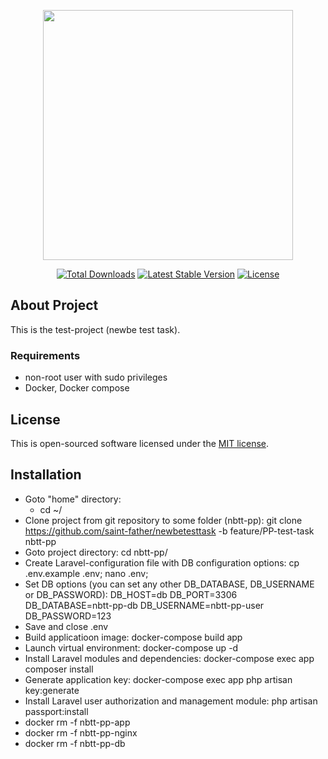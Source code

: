 <p align="center"><a href="https://laravel.com" target="_blank"><img src="https://raw.githubusercontent.com/laravel/art/master/logo-lockup/5%20SVG/2%20CMYK/1%20Full%20Color/laravel-logolockup-cmyk-red.svg" width="400"></a></p>

<p align="center">
<a href="https://packagist.org/packages/laravel/framework"><img src="https://img.shields.io/packagist/dt/laravel/framework" alt="Total Downloads"></a>
<a href="https://packagist.org/packages/laravel/framework"><img src="https://img.shields.io/packagist/v/laravel/framework" alt="Latest Stable Version"></a>
<a href="https://packagist.org/packages/laravel/framework"><img src="https://img.shields.io/packagist/l/laravel/framework" alt="License"></a>
</p>

## About Project

This is the test-project (newbe test task).

### Requirements

- non-root user with sudo privileges
- Docker, Docker compose

## License

This is open-sourced software licensed under the [MIT license](https://opensource.org/licenses/MIT).

## Installation

- Goto "home" directory:
  - cd ~/
- Clone project from git repository to some folder (nbtt-pp): git clone https://github.com/saint-father/newbetesttask -b feature/PP-test-task nbtt-pp
- Goto project directory: cd nbtt-pp/
- Create Laravel-configuration file with DB configuration options: cp .env.example .env; nano .env;
- Set DB options (you can set any other DB_DATABASE, DB_USERNAME or DB_PASSWORD): DB_HOST=db
  DB_PORT=3306
  DB_DATABASE=nbtt-pp-db
  DB_USERNAME=nbtt-pp-user
  DB_PASSWORD=123
- Save and close .env
- Build applicatioon image: docker-compose build app
- Launch virtual environment: docker-compose up -d
- Install Laravel modules and dependencies: docker-compose exec app composer install
- Generate application key: docker-compose exec app php artisan key:generate
- Install Laravel user authorization and management module: php artisan passport:install
- docker rm -f nbtt-pp-app
- docker rm -f nbtt-pp-nginx
- docker rm -f nbtt-pp-db
